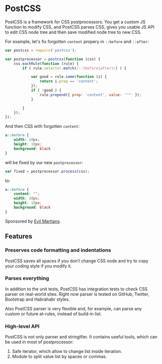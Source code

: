 # PostCSS

PostCSS is a framework for CSS postprocessors. You get a custom JS function
to modify CSS, and PostCSS parses CSS, gives you usable JS API to edit CSS node
tree and then save modified node tree to new CSS.

For example, let's fix forgotten `content` propery in `::before` and `::after`:

```js
var postcss = require('postcss');

var postprocessor = postcss(function (css) {
    css.eachRule(function (rule) {
        if ( rule.selector.match(/::(before|after)/) ) {

            var good = rule.some(function (i) {
                return i.prop == 'content';
            });
            if ( !good ) {
                rule.prepend({ prop: 'content', value: '""' });
            }

        }
    });
});
```

And then CSS with forgotten `content`:

```css
a::before {
    width: 10px;
    height: 10px;
    background: black
}
```

will be fixed by our new `postprocessor`:

```js
var fixed = postprocessor.process(css);
```

to:

```css
a::before {
    content: "";
    width: 10px;
    height: 10px;
    background: black
}
```

Sponsored by [Evil Martians](http://evilmartians.com/).

## Features

### Preserves code formatting and indentations

PostCSS saves all spaces if you don’t change CSS node and try to copy your
coding style if you modify it.

### Parses everything

In addition to the unit tests, PostCSS has integration tests to check
CSS parser on real-world sites. Right now parser is tested on GitHub, Twitter,
Bootstrap and Habrahabr styles.

Also PostCSS parser is very flexible and, for example, can parse any custom
or future at-rules, instead of build-in list.

### High-level API

PostCSS is not only parser and stringifier. It contains useful tools, which
can be used in most of postprocessor:

1. Safe iterator, which allow to change list inside iteration.
2. Module to split value list by spaces or commas.
